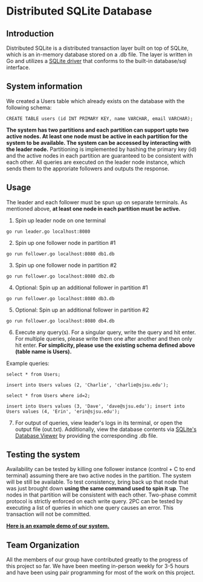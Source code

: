 # Distributed SQLite Database

## Introduction

Distributed SQLite is a distributed transaction layer built on top of SQLite, which is an in-memory database stored on a .db file. The layer is written in Go and utilizes a [SQLite driver](https://github.com/mattn/go-sqlite3) that conforms to the built-in database/sql interface.

## System information

We created a Users table which already exists on the database with the following schema:

```
CREATE TABLE users (id INT PRIMARY KEY, name VARCHAR, email VARCHAR);
```

**The system has two partitions and each partition can support upto two active nodes. At least one node must be active in each partition for the system to be available. The system can be accessed by interacting with the leader node.** Partitioning is implemented by hashing the primary key (id) and the active nodes in each partition are guaranteed to be consistent with each other. All queries are executed on the leader node instance, which sends them to the approriate followers and outputs the response.

## Usage

The leader and each follower must be spun up on separate terminals. As mentioned above, **at least one node in each partition must be active.**

1. Spin up leader node on one terminal
``` 
go run leader.go localhost:8080 
```

2. Spin up one follower node in partition #1
``` 
go run follower.go localhost:8080 db1.db
```

3. Spin up one follower node in partition #2
``` 
go run follower.go localhost:8080 db2.db
```

4. Optional: Spin up an additional follower in partition #1
``` 
go run follower.go localhost:8080 db3.db
```

5. Optional: Spin up an additional follower in partition #2
``` 
go run follower.go localhost:8080 db4.db
```

6. Execute any query(s). For a singular query, write the query and hit enter. For multiple queries, please write them one after another and then only hit enter. **For simplicity, please use the existing schema defined above (table name is Users).**

Example queries:
```
select * from Users;
```
```
insert into Users values (2, 'Charlie', 'charlie@sjsu.edu');
```
```
select * from Users where id=2;
```
```
insert into Users values (3, 'Dave', 'dave@sjsu.edu'); insert into Users values (4, 'Erin', 'erin@sjsu.edu');
```

7. For output of queries, view leader's logs in its terminal, or open the output file (out.txt). Additionally, view the database contents via [SQLite's Database Viewer](https://sqliteviewer.app) by providing the corresponding .db file.


## Testing the system

Availability can be tested by killing one follower instance (control + C to end terminal) assuming there are two active nodes in the partition. The system will be still be available. To test consistency, bring back up that node that was just brought down **using the same command used to spin it up**. The nodes in that partition will be consistent with each other. Two-phase commit protocol is strictly enforced on each write query. 2PC can be tested by executing a list of queries in which one query causes an error. This transaction will not be committed.

[**Here is an example demo of our system.**](https://youtu.be/yA76lHdNX7g)

## Team Organization

All the members of our group have contributed greatly to the progress of this project so far. We have been meeting in-person weekly for 3-5 hours and have been using pair programming for most of the work on this project.
